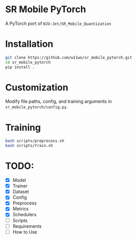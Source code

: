 # SR Mobile PyTorch

A PyTorch port of `NJU-Jet/SR_Mobile_Quantization`

# Installation

```bash
git clone https://github.com/w11wo/sr_mobile_pytorch.git
cd sr_mobile_pytorch
pip install .
```

# Customization

Modify file paths, config, and training arguments in `sr_mobile_pytorch/config.py`.

# Training

```bash
bash scripts/preprocess.sh
bash scripts/train.sh
```

# TODO:

- [x] Model
- [x] Trainer
- [x] Dataset
- [x] Config
- [x] Preprocess
- [x] Metrics
- [x] Schedulers
- [ ] Scripts
- [ ] Requirements
- [ ] How to Use

